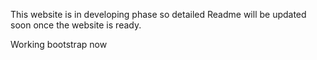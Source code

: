 This website is in developing phase so detailed Readme will
be updated soon once the website is ready.

Working bootstrap now

